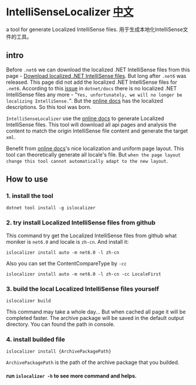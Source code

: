 # IntelliSenseLocalizer [中文](./README.zh-cn.md)
a tool for generate Localized IntelliSense files. 用于生成本地化IntelliSense文件的工具。

## intro
Before `.net6` we can download the localized .NET IntelliSense files from this page - [Download localized .NET IntelliSense files](https://dotnet.microsoft.com/en-us/download/intellisense). But long after `.net6` was released. This page did not add the localized .NET IntelliSense files for `.net6`. According to this [issue](https://github.com/dotnet/docs/issues/27283) in `dotnet/docs` there is no localized .NET IntelliSense files any more - "`Yes, unfortunately, we will no longer be localizing IntelliSense.`". But the [online docs](https://docs.microsoft.com) has the localized descriptions. So this tool was born.

`IntelliSenseLocalizer` use the [online docs](https://docs.microsoft.com) to generate Localized IntelliSense files. This tool will download all api pages and analysis the content to match the origin IntelliSense file content and generate the target `xml`.

Benefit from [online docs](https://docs.microsoft.com)'s nice localization and uniform page layout. This tool can theoretically generate all locale's file. But `when the page layout change this tool cannot automatically adapt to the new layout`.

## How to use

### 1. install the tool
```shell
dotnet tool install -g islocalizer
```

### 2. try install Localized IntelliSense files from github

This command try get the Localized IntelliSense files from github what moniker is `net6.0` and locale is `zh-cn`. And install it:

```shell
islocalizer install auto -m net6.0 -l zh-cn
```
Also you can set the ContentCompareType by `-cc`
```shell
islocalizer install auto -m net6.0 -l zh-cn -cc LocaleFirst
```

### 3. build the local Localized IntelliSense files yourself

```shell
islocalizer build
```
This command may take a whole day... But when cached all page it will be completed faster.
The archive package will be saved in the default output directory. You can found the path in console.

### 4. install builded file
```shell
islocalizer install {ArchivePackagePath}
```
`ArchivePackagePath` is the path of the archive package that you builded.

#### run `islocalizer -h` to see more command and helps.